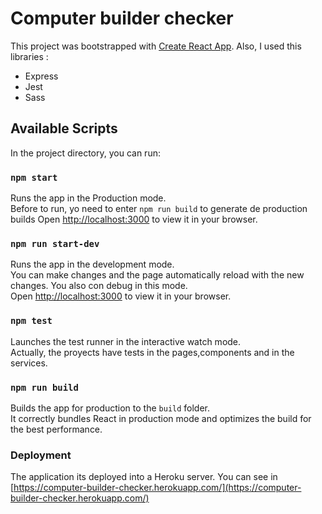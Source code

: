 # Computer builder checker

This project was bootstrapped with [Create React App](https://github.com/facebook/create-react-app).
Also, I used this libraries : 
* Express
* Jest
* Sass

## Available Scripts

In the project directory, you can run:

### `npm start`

Runs the app in the Production mode.\
Before to run, yo need to enter `npm run build` to generate de production builds
Open [http://localhost:3000](http://localhost:3000) to view it in your browser.

### `npm run start-dev`

Runs the app in the development mode.\
You can make changes and the page automatically reload with the new changes. You also con debug in this mode. \
Open [http://localhost:3000](http://localhost:3000) to view it in your browser.


### `npm test`

Launches the test runner in the interactive watch mode.\
Actually, the proyects have tests in the pages,components and in the services.

### `npm run build`

Builds the app for production to the `build` folder.\
It correctly bundles React in production mode and optimizes the build for the best performance.

### Deployment

The application its deployed into a Heroku server.
You can see in [https://computer-builder-checker.herokuapp.com/](https://computer-builder-checker.herokuapp.com/)